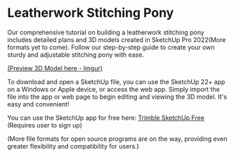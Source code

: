 # Leatherwork Stitching Pony

Our comprehensive tutorial on building a leatherwork stitching pony includes detailed plans and 3D models created in SketchUp Pro 2022(More formats yet to come). 
Follow our step-by-step guide to create your own sturdy and adjustable stitching pony with ease.

[(Preview 3D Model here - Imgur)](https://imgur.com/a/b7qlFD9)

To download and open a SketchUp file, you can use the SketchUp 22+ app on a Windows or Apple device, or access the web app. Simply import the file into the app or web page to begin editing and viewing the 3D model. It's easy and convenient!

You can use the SketchUp app for free here: [Trimble SketchUp Free](https://app.sketchup.com/) (Requires user to sign up)

(More file formats for open source programs are on the way, providing even greater flexibility and compatibility for users.)
